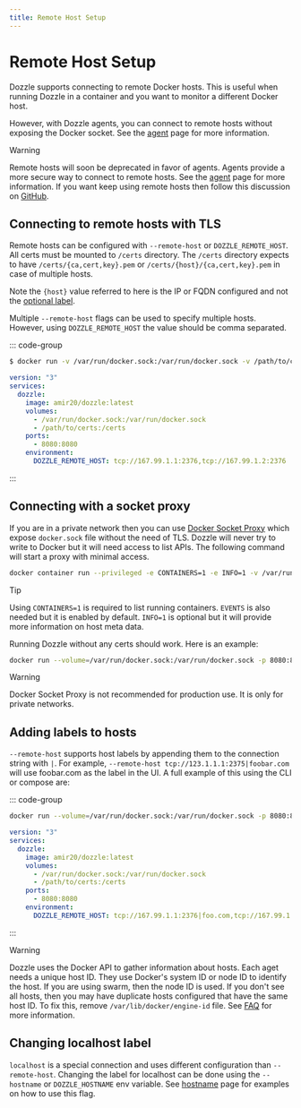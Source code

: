 ```yaml
---
title: Remote Host Setup
---
```


# Remote Host Setup <Badge type="warning" text="Deprecated" />

Dozzle supports connecting to remote Docker hosts. This is useful when running Dozzle in a container and you want to monitor a different Docker host.

However, with Dozzle agents, you can connect to remote hosts without exposing the Docker socket. See the [agent](/guide/agent) page for more information.

> [!WARNING]
> Remote hosts will soon be deprecated in favor of agents. Agents provide a more secure way to connect to remote hosts. See the [agent](/guide/agent) page for more information. If you want keep using remote hosts then follow this discussion on [GitHub](https://github.com/amir20/dozzle/issues/3066).

## Connecting to remote hosts with TLS

Remote hosts can be configured with `--remote-host` or `DOZZLE_REMOTE_HOST`. All certs must be mounted to `/certs` directory. The `/certs` directory expects to have `/certs/{ca,cert,key}.pem` or `/certs/{host}/{ca,cert,key}.pem` in case of multiple hosts.

Note the `{host}` value referred to here is the IP or FQDN configured and not the [optional label](#adding-labels-to-hosts).

Multiple `--remote-host` flags can be used to specify multiple hosts. However, using `DOZZLE_REMOTE_HOST` the value should be comma separated.

::: code-group

```sh [cli]
$ docker run -v /var/run/docker.sock:/var/run/docker.sock -v /path/to/certs:/certs -p 8080:8080 amir20/dozzle --remote-host tcp://167.99.1.1:2376 --remote-host tcp://167.99.1.2:2376
```

```yaml [docker-compose.yml]
version: "3"
services:
  dozzle:
    image: amir20/dozzle:latest
    volumes:
      - /var/run/docker.sock:/var/run/docker.sock
      - /path/to/certs:/certs
    ports:
      - 8080:8080
    environment:
      DOZZLE_REMOTE_HOST: tcp://167.99.1.1:2376,tcp://167.99.1.2:2376
```

:::

## Connecting with a socket proxy

If you are in a private network then you can use [Docker Socket Proxy](https://github.com/Tecnativa/docker-socket-proxy) which expose `docker.sock` file without the need of TLS. Dozzle will never try to write to Docker but it will need access to list APIs. The following command will start a proxy with minimal access.

```sh
docker container run --privileged -e CONTAINERS=1 -e INFO=1 -v /var/run/docker.sock:/var/run/docker.sock -p 2375:2375 tecnativa/docker-socket-proxy
```

> [!TIP]
> Using `CONTAINERS=1` is required to list running containers. `EVENTS` is also needed but it is enabled by default. `INFO=1` is optional but it will provide more information on host meta data.

Running Dozzle without any certs should work. Here is an example:

```sh
docker run --volume=/var/run/docker.sock:/var/run/docker.sock -p 8080:8080 amir20/dozzle --remote-host tcp://123.1.1.1:2375
```

> [!WARNING]
> Docker Socket Proxy is not recommended for production use. It is only for private networks.

## Adding labels to hosts

`--remote-host` supports host labels by appending them to the connection string with `|`. For example, `--remote-host tcp://123.1.1.1:2375|foobar.com` will use foobar.com as the label in the UI. A full example of this using the CLI or compose are:

::: code-group

```sh
docker run --volume=/var/run/docker.sock:/var/run/docker.sock -p 8080:8080 amir20/dozzle --remote-host tcp://123.1.1.1:2375|foobar.com
```

```yaml [docker-compose.yml]
version: "3"
services:
  dozzle:
    image: amir20/dozzle:latest
    volumes:
      - /var/run/docker.sock:/var/run/docker.sock
      - /path/to/certs:/certs
    ports:
      - 8080:8080
    environment:
      DOZZLE_REMOTE_HOST: tcp://167.99.1.1:2376|foo.com,tcp://167.99.1.2:2376|bar.com
```

:::

> [!WARNING]
> Dozzle uses the Docker API to gather information about hosts. Each aget needs a unique host ID. They use Docker's system ID or node ID to identify the host. If you are using swarm, then the node ID is used. If you don't see all hosts, then you may have duplicate hosts configured that have the same host ID. To fix this, remove `/var/lib/docker/engine-id` file. See [FAQ](/guide/faq#i-am-seeing-duplicate-hosts-error-in-the-logs-how-do-i-fix-it) for more information.

## Changing localhost label

`localhost` is a special connection and uses different configuration than `--remote-host`. Changing the label for localhost can be done using the `--hostname` or `DOZZLE_HOSTNAME` env variable. See [hostname](/guide/hostname) page for examples on how to use this flag.
